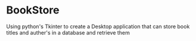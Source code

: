 # BookStore
Using python's Tkinter to create a Desktop application that can store book titles and auther's in a database and retrieve them 
